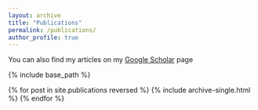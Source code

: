 ```yaml
---
layout: archive
title: "Publications"
permalink: /publications/
author_profile: true
---
```



  You can also find my articles on my [Google Scholar](https://scholar.google.com/citations?user=5-qU7lkAAAAJ&hl=en) page


{% include base_path %}

{% for post in site.publications reversed %}
  {% include archive-single.html %}
{% endfor %}
<script type='text/javascript' src='https://d1bxh8uas1mnw7.cloudfront.net/assets/embed.js'></script>
